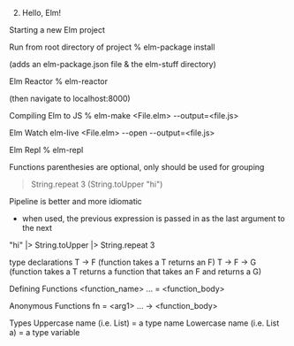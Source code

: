 2. Hello, Elm!

Starting a new Elm project

Run from root directory of project
% elm-package install

(adds an elm-package.json file & the elm-stuff directory)

Elm Reactor
% elm-reactor

(then navigate to localhost:8000)

Compiling Elm to JS
% elm-make <File.elm> --output=<file.js>

Elm Watch
elm-live <File.elm> --open --output=<file.js>

Elm Repl
% elm-repl

Functions
parenthesies are optional, only should be used for grouping
> String.repeat 3 (String.toUpper "hi")

Pipeline is better and more idiomatic
- when used, the previous expression is passed in as the last argument
  to the next

"hi"
    |> String.toUpper
    |> String.repeat 3

type declarations
T -> F (function takes a T returns an F)
T -> F -> G (function takes a T returns a function that takes an F and
returns a G)

Defining Functions
<function_name> <arg1> ... <argN> =
    <function_body>

Anonymous Functions
fn = \<arg1> ... <argN> -> <function_body>

Types
Uppercase name (i.e. List) = a type name
Lowercase name (i.e. List a) = a type variable

